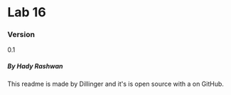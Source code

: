 # Lab 16 
### Version
0.1

##### By Hady Rashwan
This readme is made by Dillinger and it's is open source with a
 on GitHub.